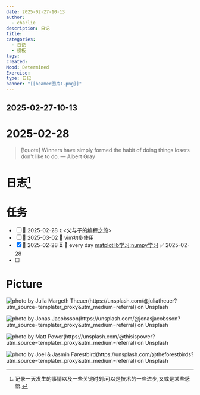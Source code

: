 ```yaml
---
date: 2025-02-27-10-13
author:
  - charlie
description: 日记
title: 
categories:
  - 日记
  - 模板
tags: 
created: 
Mood: Determined
Exercise: 
type: 日记
banner: "[[beamer图片1.png]]"
---
```

## 2025-02-27-10-13

# 2025-02-28

> [!quote] Winners have simply formed the habit of doing things losers don't like to do.
> — Albert Gray




# 日志[^1]






# 任务
- [ ] 🛫 2025-02-28 ⏫ <父与子的编程之旅>
- [ ]  🛫 2025-03-02 🔼  vim初步使用
- [x] 🛫 2025-02-28 ⏳ 🔁 every day  [matplotlib学习](https://matplotlib.org/stable/);[numpy学习](https://numpy.org/doc/stable/user/index.html) ✅ 2025-02-28
- [ ]  





# Picture

![photo by Julia Margeth Theuer(https://unsplash.com/@juliatheuer?utm_source=templater_proxy&utm_medium=referral) on Unsplash](https://images.unsplash.com/photo-1559039616-33af37c928fa?crop=entropy&cs=srgb&fm=jpg&ixid=M3w2NDU1OTF8MHwxfHJhbmRvbXx8fHx8fHx8fDE3NDA2NjU1OTR8&ixlib=rb-4.0.3&q=85)

![photo by Jonas Jacobsson(https://unsplash.com/@jonasjacobsson?utm_source=templater_proxy&utm_medium=referral) on Unsplash](https://images.unsplash.com/photo-1535488518105-67f15b7cab27?crop=entropy&cs=srgb&fm=jpg&ixid=M3w2NDU1OTF8MHwxfHJhbmRvbXx8fHx8fHx8fDE3NDA2NjU1OTR8&ixlib=rb-4.0.3&q=85&w=200&h=200)

![photo by Matt Power(https://unsplash.com/@thisispower?utm_source=templater_proxy&utm_medium=referral) on Unsplash](https://images.unsplash.com/photo-1512772452758-275f069da6bf?crop=entropy&cs=srgb&fm=jpg&ixid=M3w2NDU1OTF8MHwxfHJhbmRvbXx8fHx8fHx8fDE3NDA2NjU1OTR8&ixlib=rb-4.0.3&q=85&w=200&h=200)

![photo by Joel & Jasmin Førestbird(https://unsplash.com/@theforestbirds?utm_source=templater_proxy&utm_medium=referral) on Unsplash](https://images.unsplash.com/photo-1515445702422-3a80ccfdb236?crop=entropy&cs=srgb&fm=jpg&ixid=M3w2NDU1OTF8MHwxfHJhbmRvbXx8fHx8fHx8fDE3NDA2NjU1OTR8&ixlib=rb-4.0.3&q=85&w=200&h=200)

[^1]: 记录一天发生的事情以及一些关键时刻:可以是技术的一些进步,又或是某些感悟.


